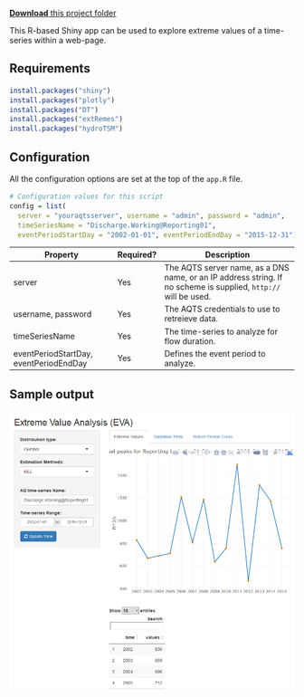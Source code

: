 ﻿[**Download** this project folder](https://minhaskamal.github.io/DownGit/#/home?url=https:%2F%2Fgithub.com%2FAquaticInformatics%2FExamples%2Ftree%2Fmaster%2FTimeSeries%2FPublicApis%2FR%2FExtremeValueAnalysis)

This R-based Shiny app can be used to explore extreme values of a time-series within a web-page.

## Requirements

```R
install.packages("shiny")
install.packages("plotly")
install.packages("DT")
install.packages("extRemes")
install.packages("hydroTSM")
```

## Configuration

All the configuration options are set at the top of the `app.R` file.

```R
# Configuration values for this script
config = list(
  server = "youraqtsserver", username = "admin", password = "admin",    # AQTS credentials for your server
  timeSeriesName = "Discharge.Working@Reporting01",                     # The time-series to analyze
  eventPeriodStartDay = "2002-01-01", eventPeriodEndDay = "2015-12-31") # The period to analyze
```

| Property | Required? | Description |
| ---|---|--- |
| server | Yes |The AQTS server name, as a DNS name, or an IP address string. If no scheme is supplied, `http://` will be used. |
| username, password | Yes | The AQTS credentials to use to retreieve data. |
| timeSeriesName | Yes| The time-series to analyze for flow duration. |
| eventPeriodStartDay, eventPeriodEndDay | Yes | Defines the event period to analyze. |

## Sample output

![Extreme Value Analysis](../images/ExtremeValueAnalysis.png "Extreme Value Analysis")
